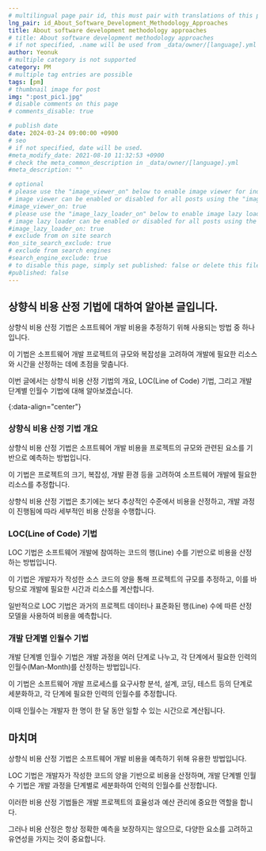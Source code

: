 ```yaml
---
# multilingual page pair id, this must pair with translations of this page. (This name must be unique)
lng_pair: id_About_Software_Development_Methodology_Approaches
title: About software development methodology approaches
# title: About software development methodology approaches
# if not specified, .name will be used from _data/owner/[language].yml
author: Yeonuk
# multiple category is not supported
category: PM
# multiple tag entries are possible
tags: [pm]
# thumbnail image for post
img: ":post_pic1.jpg"
# disable comments on this page
# comments_disable: true

# publish date
date: 2024-03-24 09:00:00 +0900
# seo
# if not specified, date will be used.
#meta_modify_date: 2021-08-10 11:32:53 +0900
# check the meta_common_description in _data/owner/[language].yml
#meta_description: ""

# optional
# please use the "image_viewer_on" below to enable image viewer for individual pages or posts (_posts/ or [language]/_posts folders).
# image viewer can be enabled or disabled for all posts using the "image_viewer_posts: true" setting in _data/conf/main.yml.
#image_viewer_on: true
# please use the "image_lazy_loader_on" below to enable image lazy loader for individual pages or posts (_posts/ or [language]/_posts folders).
# image lazy loader can be enabled or disabled for all posts using the "image_lazy_loader_posts: true" setting in _data/conf/main.yml.
#image_lazy_loader_on: true
# exclude from on site search
#on_site_search_exclude: true
# exclude from search engines
#search_engine_exclude: true
# to disable this page, simply set published: false or delete this file
#published: false
---
```


<!-- outline-start -->

## 상향식 비용 산정 기법에 대하여 알아본 글입니다.

상향식 비용 산정 기법은 소프트웨어 개발 비용을 추정하기 위해 사용되는 방법 중 하나입니다.

이 기법은 소프트웨어 개발 프로젝트의 규모와 복잡성을 고려하여 개발에 필요한 리소스와 시간을 산정하는 데에 초점을 맞춥니다.

이번 글에서는 상향식 비용 산정 기법의 개요, LOC(Line of Code) 기법, 그리고 개발 단계별 인월수 기법에 대해 알아보겠습니다.

{:data-align="center"}

<!-- outline-end -->

### 상향식 비용 산정 기법 개요

상향식 비용 산정 기법은 소프트웨어 개발 비용을 프로젝트의 규모와 관련된 요소를 기반으로 예측하는 방법입니다.

이 기법은 프로젝트의 크기, 복잡성, 개발 환경 등을 고려하여 소프트웨어 개발에 필요한 리소스를 추정합니다.

상향식 비용 산정 기법은 초기에는 보다 추상적인 수준에서 비용을 산정하고, 개발 과정이 진행됨에 따라 세부적인 비용 산정을 수행합니다.

### LOC(Line of Code) 기법

LOC 기법은 소프트웨어 개발에 참여하는 코드의 행(Line) 수를 기반으로 비용을 산정하는 방법입니다.

이 기법은 개발자가 작성한 소스 코드의 양을 통해 프로젝트의 규모를 추정하고, 이를 바탕으로 개발에 필요한 시간과 리소스를 계산합니다.

일반적으로 LOC 기법은 과거의 프로젝트 데이터나 표준화된 행(Line) 수에 따른 산정 모델을 사용하여 비용을 예측합니다.

### 개발 단계별 인월수 기법

개발 단계별 인월수 기법은 개발 과정을 여러 단계로 나누고, 각 단계에서 필요한 인력의 인월수(Man-Month)를 산정하는 방법입니다.

이 기법은 소프트웨어 개발 프로세스를 요구사항 분석, 설계, 코딩, 테스트 등의 단계로 세분화하고, 각 단계에 필요한 인력의 인월수를 추정합니다.

이때 인월수는 개발자 한 명이 한 달 동안 일할 수 있는 시간으로 계산됩니다.

## 마치며

상향식 비용 산정 기법은 소프트웨어 개발 비용을 예측하기 위해 유용한 방법입니다.

LOC 기법은 개발자가 작성한 코드의 양을 기반으로 비용을 산정하며, 개발 단계별 인월수 기법은 개발 과정을 단계별로 세분화하여 인력의 인월수를 산정합니다.

이러한 비용 산정 기법들은 개발 프로젝트의 효율성과 예산 관리에 중요한 역할을 합니다.

그러나 비용 산정은 항상 정확한 예측을 보장하지는 않으므로, 다양한 요소를 고려하고 유연성을 가지는 것이 중요합니다.
